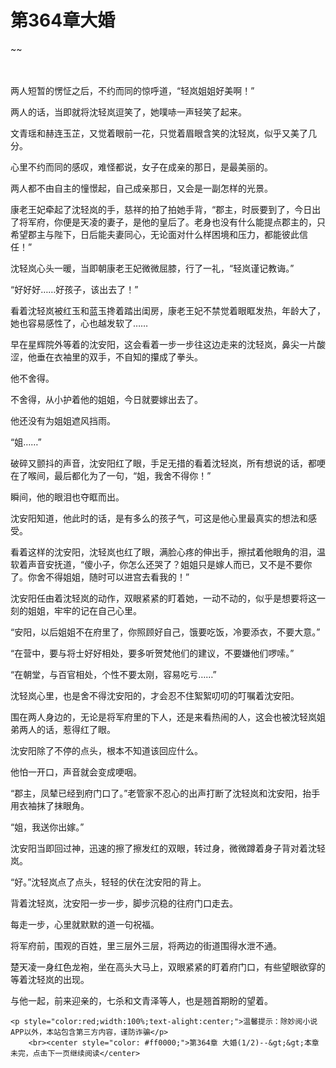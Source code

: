 # 第364章大婚
~~
    	    <p name="pagetop" href="javascript:void(0);" onclick="return false" style="line-height: 35px;padding: 10px;color: #333;"> </p><p>两人短暂的愣怔之后，不约而同的惊呼道，“轻岚姐姐好美啊！”</p><p>两人的话，当即就将沈轻岚逗笑了，她噗哧一声轻笑了起来。</p><p>文青瑶和赫连玉芷，又觉着眼前一花，只觉着眉眼含笑的沈轻岚，似乎又美了几分。</p><p>心里不约而同的感叹，难怪都说，女子在成亲的那日，是最美丽的。</p><p>两人都不由自主的憧憬起，自己成亲那日，又会是一副怎样的光景。</p><p>康老王妃牵起了沈轻岚的手，慈祥的拍了拍她手背，“郡主，时辰要到了，今日出了将军府，你便是天凌的妻子，是他的皇后了。老身也没有什么能提点郡主的，只希望郡主与陛下，日后能夫妻同心，无论面对什么样困境和压力，都能彼此信任！”</p><p>沈轻岚心头一暖，当即朝康老王妃微微屈膝，行了一礼，“轻岚谨记教诲。”</p><p>“好好好……好孩子，该出去了！”</p><p>看着沈轻岚被红玉和蓝玉搀着踏出闺房，康老王妃不禁觉着眼眶发热，年龄大了，她也容易感性了，心也越发软了……</p><p>早在星辉院外等着的沈安阳，这会看着一步一步往这边走来的沈轻岚，鼻尖一片酸涩，他垂在衣袖里的双手，不自知的攥成了拳头。</p><p>他不舍得。</p><p>不舍得，从小护着他的姐姐，今日就要嫁出去了。</p><p>他还没有为姐姐遮风挡雨。</p><p>“姐……”</p><p>破碎又颤抖的声音，沈安阳红了眼，手足无措的看着沈轻岚，所有想说的话，都哽在了喉间，最后都化为了一句，“姐，我舍不得你！”</p><p>瞬间，他的眼泪也夺眶而出。</p><p>沈安阳知道，他此时的话，是有多么的孩子气，可这是他心里最真实的想法和感受。</p><p>看着这样的沈安阳，沈轻岚也红了眼，满脸心疼的伸出手，擦拭着他眼角的泪，温软着声音安抚道，“傻小子，你怎么还哭了？姐姐只是嫁人而已，又不是不要你了。你舍不得姐姐，随时可以进宫去看我的！”</p><p>沈安阳任由着沈轻岚的动作，双眼紧紧的盯着她，一动不动的，似乎是想要将这一刻的姐姐，牢牢的记在自己心里。</p><p>“安阳，以后姐姐不在府里了，你照顾好自己，饿要吃饭，冷要添衣，不要大意。”</p><p>“在营中，要与将士好好相处，要多听贺梵他们的建议，不要嫌他们啰嗦。”</p><p>“在朝堂，与百官相处，个性不要太刚，容易吃亏……”</p><p>沈轻岚心里，也是舍不得沈安阳的，才会忍不住絮絮叨叨的叮嘱着沈安阳。</p><p>围在两人身边的，无论是将军府里的下人，还是来看热闹的人，这会也被沈轻岚姐弟两人的话，惹得红了眼。</p><p>沈安阳除了不停的点头，根本不知道该回应什么。</p><p>他怕一开口，声音就会变成哽咽。</p><p>“郡主，凤辇已经到府门口了。”老管家不忍心的出声打断了沈轻岚和沈安阳，抬手用衣袖抹了抹眼角。</p><p>“姐，我送你出嫁。”</p><p>沈安阳当即回过神，迅速的擦了擦发红的双眼，转过身，微微蹲着身子背对着沈轻岚。</p><p>“好。”沈轻岚点了点头，轻轻的伏在沈安阳的背上。</p><p>背着沈轻岚，沈安阳一步一步，脚步沉稳的往府门口走去。</p><p>每走一步，心里就默默的道一句祝福。</p><p>将军府前，围观的百姓，里三层外三层，将两边的街道围得水泄不通。</p><p>楚天凌一身红色龙袍，坐在高头大马上，双眼紧紧的盯着府门口，有些望眼欲穿的等着沈轻岚的出现。</p><p>与他一起，前来迎亲的，七杀和文青泽等人，也是翘首期盼的望着。</p>
    	
   	<p style="color:red;width:100%;text-alight:center;">温馨提示：除妙阅小说APP以外，本站包含第三方内容，谨防诈骗</p>
    	<br><center style="color: #ff0000;">第364章 大婚(1/2)--&gt;&gt;本章未完，点击下一页继续阅读</center>
    	